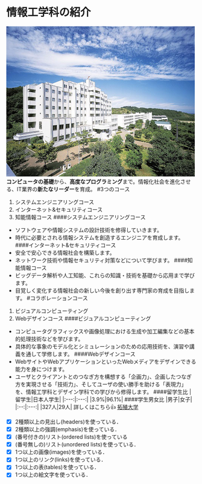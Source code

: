 # 情報工学科の紹介
<!-- Markdown記法を使って学科の紹介ページを作る -->
![Takushoku University](hachioji.jpg "八王子国際キャンパス")
**コンピュータの基礎**から、**高度なプログラミング**まで。情報化社会を進化させる、IT業界の**新たなリーダー**を育成。
#3つのコース
1. システムエンジニアリングコース　
1. インターネット&セキュリティコース
1. 知能情報コース
####システムエンジニアリングコース
- ソフトウェアや情報システムの設計技術を修得していきます。
- 時代に必要とされる情報システムを創造するエンジニアを育成します。
####インターネット&セキュリティコース
- 安全で安心できる情報社会を構築します。
- ネットワーク技術や情報セキュリティ対策などについて学びます。
####知能情報コース
- ビッグデータ解析や人工知能、これらの知識・技術を基礎から応用まで学びます。
- 目覚しく変化する情報社会の新しい今後を創り出す専門家の育成を目指します。
#コラボレーションコース
1. ビジュアルコンピューティング
1. Webデザインコース
####ビジュアルコンピューティング
- コンピュータグラフィックスや画像処理における生成や加工編集などの基本的処理技術などを学びます。
- 具体的な事象のモデル化とシミュレーションのための応用技術を、演習や講義を通して学修します。
####Webデザインコース
- WebサイトやWebアプリケーションといったWebメディアをデザインできる能力を身につけます。
- ユーザとクライアントとのつなぎ方を構想する「企画力」、企画したつなぎ方を実現させる「技術力」、そしてユーザの使い勝手を助ける「表現力」を、情報工学科とデザイン学科での学びから修得します。
####留学生比
|留学生|日本人学生|
|:---:|:---:|
|3.9%|96.1%|
####学生男女比
|男子|女子|
|:--:|:---:|
|327人|29人|
詳しくはこちら:+1:
[拓殖大学](http://www.takushoku-u.ac.jp "Takushoku University")
<!-- この部分より上に記述を追加して下のチェックボックスで確認する -->
- [x] 2種類以上の見出し(headers)を使っている．
- [x] 2種類以上の強調(emphasis)を使っている．
- [x] (番号付きの)リスト(ordered lists)を使っている
- [x] (番号無しの)リスト(unordered lists)を使っている．
- [x] 1つ以上の画像(images)を使っている．
- [x] 1つ以上のリンク(links)を使っている．
- [x] 1つ以上の表(tables)を使っている．
- [x] 1つ以上の絵文字を使っている．
